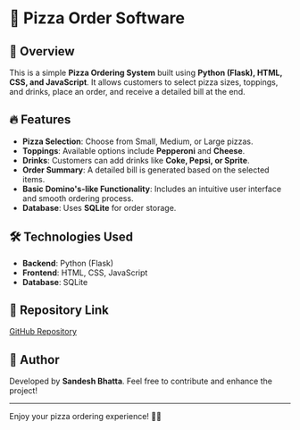 # 🍕 Pizza Order Software

## 📌 Overview

This is a simple **Pizza Ordering System** built using **Python (Flask), HTML, CSS, and JavaScript**. It allows customers to select pizza sizes, toppings, and drinks, place an order, and receive a detailed bill at the end.

## 🔥 Features

- **Pizza Selection**: Choose from Small, Medium, or Large pizzas.
- **Toppings**: Available options include **Pepperoni** and **Cheese**.
- **Drinks**: Customers can add drinks like **Coke, Pepsi, or Sprite**.
- **Order Summary**: A detailed bill is generated based on the selected items.
- **Basic Domino's-like Functionality**: Includes an intuitive user interface and smooth ordering process.
- **Database**: Uses **SQLite** for order storage.

## 🛠️ Technologies Used

- **Backend**: Python (Flask)
- **Frontend**: HTML, CSS, JavaScript
- **Database**: SQLite

## 🔗 Repository Link

[GitHub Repository](https://github.com/sandeshbhatta495/Pizza-Order-Software.git)

## 👤 Author

Developed by **Sandesh Bhatta**.
Feel free to contribute and enhance the project!

---

Enjoy your pizza ordering experience! 🍕🔥

